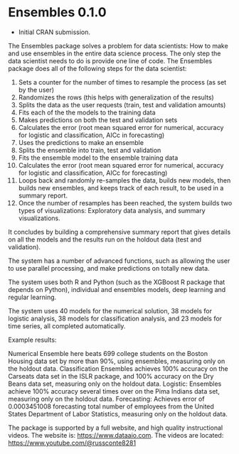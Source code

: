# Ensembles 0.1.0

* Initial CRAN submission.

The Ensembles package solves a problem for data scientists: How to make and use ensembles in the entire data science process. The only step the data scientist needs to do is provide one line of code. The Ensembles package does all of the following steps for the data scientist:

1. Sets a counter for the number of times to resample the process (as set by the user)
2. Randomizes the rows (this helps with generalization of the results)
3. Splits the data as the user requests (train, test and validation amounts)
4. Fits each of the the models to the training data
5. Makes predictions on both the test and validation sets
6. Calculates the error (root mean squared error for numerical, accuracy for logistic and classification, AICc in forecasting)
7. Uses the predictions to make an ensemble
8. Splits the ensemble into train, test and validation
9. Fits the ensemble model to the ensemble training data
10. Calculates the error (root mean squared error for numerical, accuracy for logistic and classification, AICc for forecasting)
11. Loops back and randomly re-samples the data, builds new models, then builds new ensembles, and keeps track of each result, to be used in a summary report.
12. Once the number of resamples has been reached, the system builds two types of visualizations: Exploratory data analysis, and summary visualizations.

It concludes by building a comprehensive summary report that gives details on all the models and the results run on the holdout data (test and validation).

The system has a number of advanced functions, such as allowing the user to use parallel processing, and make predictions on totally new data.

The system uses both R and Python (such as the XGBoost R package that depends on Python), individual and ensembles models, deep learning and regular learning.

The system uses 40 models for the numerical solution, 38 models for logistic analysis, 38 models for classification analysis, and 23 models for time series, all completed automatically.

Example results:

Numerical Ensemble here beats 699 college students on the Boston Housing data set by more than 90%, using ensembles, measuring only on the holdout data.
Classification Ensembles achieves 100% accuracy on the Carseats data set in the ISLR package, and 100% accuracy on the Dry Beans data set, measuring only on the holdout data.
Logistic: Ensembles achieve 100% accuracy several times over on the Pima Indians data set, measuring only on the holdout data.
Forecasting: Achieves error of 0.0003451008 forecasting total number of employees from the United States Department of Labor Statistics, measuring only on the holdout data.

The package is supported by a full website, and high quality instructional videos. The website is: https://www.dataaio.com. The videos are located: https://www.youtube.com/@russconte8281
